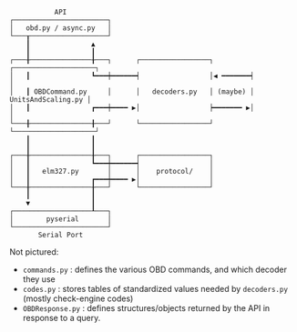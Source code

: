 ```
           API
┌───────────────────────┐
│   obd.py / async.py   │
└───┰───────────────────┘
    ┃               ▲
    ┃               ┃
┌───╂───────────────╂───┐      ┌─────────────────┐         ┌────────────────────┐
│   ┃               ┗━━━┿━━━━━━┥                 │◀ ━━━━━━━┥                    │
│   ┃ OBDCommand.py     │      │   decoders.py   │ (maybe) │ UnitsAndScaling.py │
│   ┃               ┏━━━┿━━━━ ▶│                 ┝━━━━━━━ ▶│                    │
└───╂───────────────╂───┘      └─────────────────┘         └────────────────────┘
    ┃               ┃
    ┃               ┃
┌───╂───────────────╂───┐      ┌─────────────────┐
│   ┃               ┗━━━┿━━━━━━┥                 │
│   ┃   elm327.py       │      │    protocol/    │
│   ┃               ┏━━━┿━━━━ ▶│                 │
└───╂───────────────╂───┘      └─────────────────┘
    ┃               ┃
    ▼               ┃
┌───────────────────┸───┐
│        pyserial       │
└───────────────────────┘
       Serial Port
```

Not pictured:

- `commands.py` : defines the various OBD commands, and which decoder they use
- `codes.py` : stores tables of standardized values needed by `decoders.py` (mostly check-engine codes)
- `OBDResponse.py` : defines structures/objects returned by the API in response to a query.
